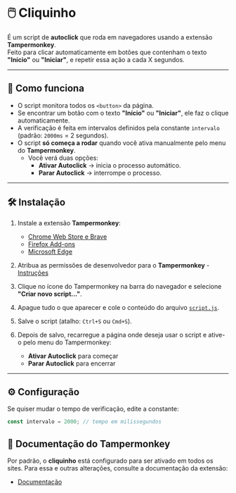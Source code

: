# 🖱️ Cliquinho

É um script de **autoclick** que roda em navegadores usando a extensão **Tampermonkey**.  
Feito para clicar automaticamente em botões que contenham o texto **"Início"** ou **"Iniciar"**, e repetir essa ação a cada X segundos.  

---

## 🚀 Como funciona

- O script monitora todos os `<button>` da página.
- Se encontrar um botão com o texto **"Início"** ou **"Iniciar"**, ele faz o clique automaticamente.
- A verificação é feita em intervalos definidos pela constante `intervalo` (padrão: `2000ms` = 2 segundos).
- O script **só começa a rodar** quando você ativa manualmente pelo menu do **Tampermonkey**.  
  - Você verá duas opções:  
    - **Ativar Autoclick** → inicia o processo automático.  
    - **Parar Autoclick** → interrompe o processo.

---

## 🛠️ Instalação

1. Instale a extensão **Tampermonkey**:
   - [Chrome Web Store e Brave](https://chrome.google.com/webstore/detail/tampermonkey/dhdgffkkebhmkfjojejmpbldmpobfkfo)
   - [Firefox Add-ons](https://addons.mozilla.org/firefox/addon/tampermonkey/)
   - [Microsoft Edge](https://microsoftedge.microsoft.com/addons/detail/tampermonkey/iikmkjmpaadaobahmlepeloendndfphd)

2. Atribua as permissões de desenvolvedor para o **Tampermonkey** - [Instruções](https://www.tampermonkey.net/faq.php?locale=en#Q209) 

3. Clique no ícone do Tampermonkey na barra do navegador e selecione **"Criar novo script..."**.

4. Apague tudo o que aparecer e cole o conteúdo do arquivo [`script.js`](./script.js).

5. Salve o script (atalho: `Ctrl+S` ou `Cmd+S`).

6. Depois de salvo, recarregue a página onde deseja usar o script e ative-o pelo menu do Tampermonkey:
   - **Ativar Autoclick** para começar
   - **Parar Autoclick** para encerrar

---

## ⚙️ Configuração

Se quiser mudar o tempo de verificação, edite a constante:

```javascript
const intervalo = 2000; // tempo em milissegundos
```

## 📝 Documentação do **Tampermonkey**

Por padrão, o **cliquinho** está configurado para ser ativado em todos os sites. Para essa e outras alterações, consulte a documentação da extensão:

- [Documentação](https://www.tampermonkey.net/documentation.php)





